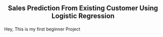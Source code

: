 <h2><p align='center'> Sales Prediction From Existing Customer Using Logistic Regression </h2>
Hey, This is my first beginner Project 
